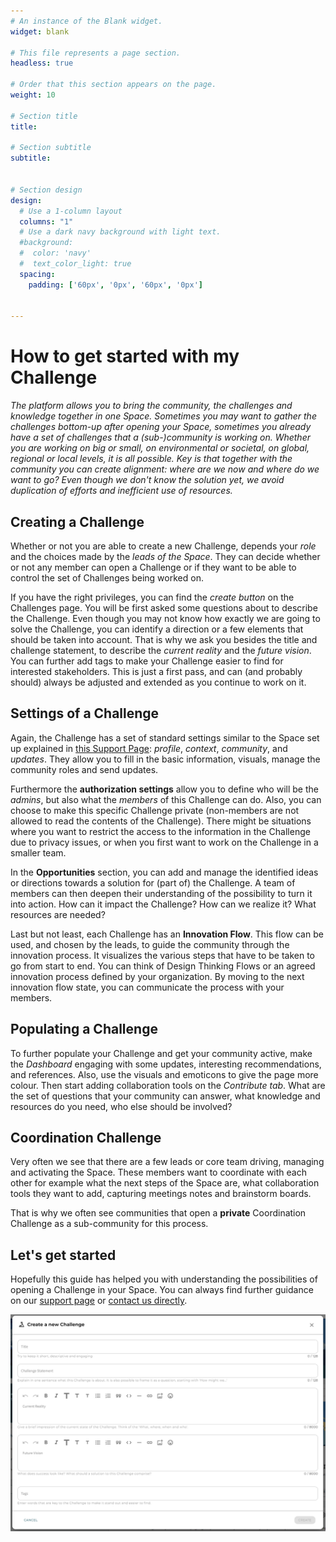 ```yaml
---
# An instance of the Blank widget.
widget: blank

# This file represents a page section.
headless: true

# Order that this section appears on the page.
weight: 10

# Section title
title:

# Section subtitle
subtitle:


# Section design
design:
  # Use a 1-column layout
  columns: "1"
  # Use a dark navy background with light text.
  #background:
  #  color: 'navy'
  #  text_color_light: true
  spacing:
    padding: ['60px', '0px', '60px', '0px']


---
```


# How to get started with my Challenge

*The platform allows you to bring the community, the challenges and knowledge together in one Space. Sometimes you may want to gather the challenges bottom-up after opening your Space, sometimes you already have a set of challenges that a (sub-)community is working on. Whether you are working on big or small, on environmental or societal, on global, regional or local levels, it is all possible. Key is that together with the community you can create alignment: where are we now and where do we want to go? Even though we don't know the solution yet, we avoid duplication of efforts and inefficient use of resources.*

## Creating a Challenge
Whether or not you are able to create a new Challenge, depends your *role* and the choices made by the *leads of the Space*. They can decide whether or not any member can open a Challenge or if they want to be able to control the set of Challenges being worked on.

If you have the right privileges, you can find the *create button* on the Challenges page. You will be first asked some questions about to describe the Challenge. Even though you may not know how exactly we are going to solve the Challenge, you can identify a direction or a few elements that should be taken into account. That is why we ask you besides the title and challenge statement, to describe the *current reality* and the *future vision*. You can further add tags to make your Challenge easier to find for interested stakeholders. This is just a first pass, and can (and probably should) always be adjusted and extended as you continue to work on it. 

## Settings of a Challenge
Again, the Challenge has a set of standard settings similar to the Space set up explained in [this Support Page](alkemio.org/help/community-management/): *profile*, *context*, *community*, and *updates*. They allow you to fill in the basic information, visuals, manage the community roles and send updates.

Furthermore the **authorization settings** allow you to define who will be the *admins*, but also what the *members* of this Challenge can do. Also, you can choose to make this specific Challenge private (non-members are not allowed to read the contents of the Challenge). There might be situations where you want to restrict the access to the information in the Challenge due to privacy issues, or when you first want to work on the Challenge in a smaller team.

In the **Opportunities** section, you can add and manage the identified ideas or directions towards a solution for (part of) the Challenge. A team of members can then deepen their understanding of the possibility to turn it into action. How can it impact the Challenge? How can we realize it? What resources are needed?

Last but not least, each Challenge has an **Innovation Flow**. This flow can be used, and chosen by the leads, to guide the community through the innovation process. It visualizes the various steps that have to be taken to go from start to end. You can think of Design Thinking Flows or an agreed innovation process defined by your organization. By moving to the next innovation flow state, you can communicate the process with your members.

## Populating a Challenge
To further populate your Challenge and get your community active, make the *Dashboard* engaging with some updates, interesting recommendations, and references. Also, use the visuals and emoticons to give the page more colour. Then start adding collaboration tools on the *Contribute tab*. What are the set of questions that your community can answer, what knowledge and resources do you need, who else should be involved?   

## Coordination Challenge
Very often we see that there are a few leads or core team driving, managing and activating the Space. These members want to coordinate with each other for example what the next steps of the Space are, what collaboration tools they want to add, capturing meetings notes and brainstorm boards. 

That is why we often see communities that open a **private** Coordination Challenge as a sub-community for this process.

## Let's get started
Hopefully this guide has helped you with understanding the possibilities of opening a Challenge in your Space. You can always find further guidance on our [support page](https://alkemio.org/help/) or [contact us directly](https://www.alkemio.org/feedback/).

<p align="center"git >
<img src="challenge-creation.png" alt="challenge-creation" style="width:800px;"/>
</p>
